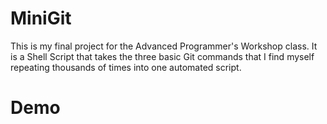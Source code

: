 # MiniGit
This is my final project for the Advanced Programmer's Workshop class. It is a Shell Script that takes the three basic Git commands that I find myself repeating thousands of times into one automated script.


# Demo
